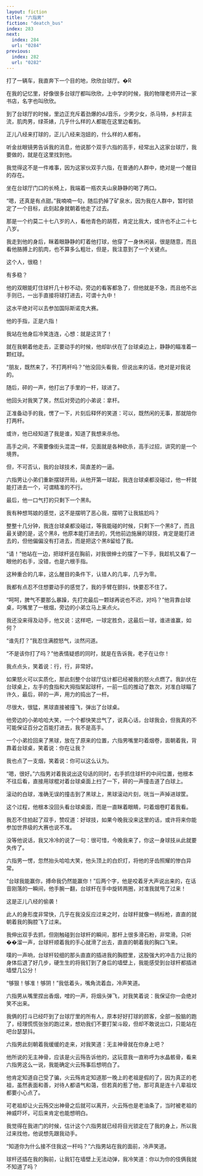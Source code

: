```yaml
---
layout: fiction
title: "六指男"
fiction: "deatch_bus"
index: 283
next:
  index: 284
  url: "0284"
previous:
  index: 282
  url: "0282"
---
```

打了一辆车，我直奔下一个目的地，欣欣台球厅。�R

在我的记忆里，好像很多台球厅都叫欣欣，上中学的时候，我的物理老师开过一家书店，名字也叫欣欣。

到了台球厅的时候，里边正充斥着劲爆的dJ音乐，少男少女，杀马特，乡村非主流，肌肉男，绿茶婊，几乎什么样的人都能在这里边看到。

正儿八经来打球的，正儿八经来泡妞的，什么样的人都有。

听金丝眼镜男告诉我的消息，他说那个双手六指的高手，经常出入这家台球厅，我要做的，就是在这里找到他。

我觉得这不是一件难事，因为这家伙双手六指，在普通的人群中，绝对是一个醒目的存在。

坐在台球厅门口的长椅上，我端着一瓶农夫山泉静静的喝了两口。

“嗯，还真是有点甜。”我喃喃一句，随后扔掉了矿泉水，因为我在人群中，暂时锁定了一个目标，此刻起身就朝着他走了过去。

那是一个约莫二十七八岁的人，看他青色的胡茬，肯定比我大，或许也不止二十七八岁。

我走到他的身后，眯着眼静静的盯着他打球，他穿了一身休闲装，很是随意，而且看他胳膊上的肌肉，也不算多么粗壮，但是，我注意到了一个关键点。

这个人，很稳！

有多稳？

他的双眼能盯住球杆几十秒不动，旁边的看客都急了，但他就是不急，而且他不出手则已，一出手直接将球打进去，可谓十九中！

这水平绝对可以去参加国际斯诺克大赛。

他的手指，正是六指！

我站在他身后冷笑连连，心想：就是这货了！

就在我朝着他走去，正要动手的时候，他却趴伏在了台球桌边上，静静的瞄准着一颗红球。

“朋友，既然来了，不打两杆吗？”他没回头看我，但说出来的话，绝对是对我说的。

随后，砰的一声，他打出了手里的一杆，球进了。

他回头对我笑了笑，然后对旁边的小弟说：拿杆。

正准备动手的我，愣了一下，片刻后释怀的笑道：可以，既然闲的无事，那就陪你打两杆。

或许，他已经知道了我是谁，知道了我想来杀他。

高手之间，不需要像街头混混一样，见面就是各种砍杀，高手过招，讲究的是一个境界。

但，不可否认，我的台球技术，简直差的一逼。

六指男让小弟们重新摆球开局，从他开第一球起，我连台球桌都没碰过，他一杆就能打进去一个，可谓精准的不行。

最后，他一口气打的只剩下一个黑8。

我有种想骂娘的感觉，这不是摆明了恶心我，摆明了让我尴尬吗？

整整十几分钟，我连台球桌都没碰过，等我能碰的时候，只剩下一个黑8了，而且最关键的是，这个黑8，他原本能打进去的，凭他前边施展的球技，肯定是能打进去的，但他偏偏没有打进去，而是把这个黑8留给了我。

“请！”他站在一边，把球杆竖在胸前，对我很绅士的摆了一下手，我趁机又看了一眼他的右手，没错，也是六根手指。

这种重合的几率，这么醒目的条件下，认错人的几率，几乎为零。

我都有点忍不住想要动手的感觉了，我的手臂在颤抖，快要忍不住了。

“呵呵，脾气不要那么暴躁，先打完最后一颗球再说也不迟，对吗？”他背靠台球桌，叼嘴里了一根烟，旁边的小弟立马上来点火。

我还没来得及动手，他又说：这样吧，一球定胜负，这最后一球，谁进谁赢，如何？

“谁先打？”我忍住满腔怒气，淡然问道。

“不是该你打了吗？”他表情疑惑的同时，就是在告诉我，老子在让你！

我点点头，笑着说：行，行，非常好。

如果怒火可以实质化，那此刻整个台球厅估计都已经被我的怒火点燃了。我趴伏在台球桌上，左手的食指和大拇指架起球杆，一前一后的推动了数次，对准白球瞄了许久，最后，砰的一声，用力的捣出了一杆。

尽很大，很猛，黑球直接被撞飞，弹出了台球桌。

他旁边的小弟哈哈大笑，一个个都快笑岔气了，说真心话，台球我会，但我真的不可能保证百分之百能打进去，我不是高手。

一个小弟捡回来了黑球，放在了原来的位置，六指男嘴里叼着烟卷，面朝着我，背靠着台球桌，笑着说：你在让我？

我也点了一支烟，笑着说：你可以这么认为。

“嗯，很好。”六指男对着我说出这句话的同时，右手抓住球杆的中间位置，他根本不往后看，直接用球棍对着台球桌面上扫了一下，砰的一声撞击道了白球上。

滚动的白球，准确无误的撞击到了黑球上，黑球滚动片刻，咣当一声掉进球筐。

这个过程，他根本没回头看台球桌面，而是一直眯着眼睛，叼着烟卷盯着我看。

我忍不住拍起了双手，赞叹道：好球技，如果今晚我没来这里的话，或许将来你能参加世界级的大赛也说不准。

没等他说话，我又冷冷的说了一句：很可惜，今晚我来了，你这一身球技从此就要失传了。

六指男一愣，忽然抬头哈哈大笑，他头顶上的白炽灯，将他的牙齿照耀的惨白异常。

“台球我能赢你，搏命我仍然能赢你！”后两个字，他是咬着牙大声说出来的，在话音刚落的一瞬间，他手腕一翻，台球杆在手中旋转两圈，对准我就甩了过来！

这是正儿八经的偷袭！

此人的身形度非常快，几乎在我没反应过来之时，台球杆就像一柄标枪，直直的就朝着我的胸腔飞了过来。

我伸出双手去抓，但刚触碰到台球杆的瞬间，那杆上很多滑石粉，非常滑。只听��溜一声，台球杆顺着我的手心就滑了出去，直直的朝着我的胸口飞来。

噗的一声响，台球杆较细的那头直直的插进我的胸腔里，这股强大的冲击力让我的身体后退了好几步，硬生生的将我钉到了身后的墙壁上，我能感受到台球杆都插进墙壁几公分！

“够狠！够准！够阴！”我低着头，嘴角流着血，冷声笑道。

六指男从嘴里捏出香烟，噌的一声，将烟头弹飞，对我笑着说：我保证你一会绝对笑不出来。

我俩的打斗已经吓到了台球厅里的所有人，原本好好打球的顾客，全部一股脑的跑了，经理慌慌张张的跑过来，想劝我们不要打架斗殴，但却不敢说出口，只能站在吧台瑟瑟抖。

六指男此刻朝着我缓缓的走来，对我笑道：无主神骨就在你身上吧？

他所说的无主神骨，应该是火云殇告诉他的，这玩意我一直称呼为水晶骸骨，看来六指男这么一说，我能确定火云殇事后想明白了。

他肯定知道自己受了骗，火云殇肯定知道那一晚上的老祖是假的了，因为真正的老祖，虽然表面和善，对待人都语气和蔼，但若真的惹了他，那可真是连十八辈祖坟都要小心点了。

可老祖却让火云殇交出神骨之后就可以离开，火云殇也是老油条了，当时被老祖的神威吓坏，可后来肯定也能想明白。

我觉得在我进门的时候，估计这个六指男就已经将目光锁定在了我的身上，所以我过来找他，他说想先跟我动手。

“知道你为什么接不住我这一杆吗？”六指男站在我的面前，冷声笑道。

球杆还插在我的胸前，让我钉在墙壁上无法动弹，我冷笑道：你以为你的伎俩我就不知道了吗？